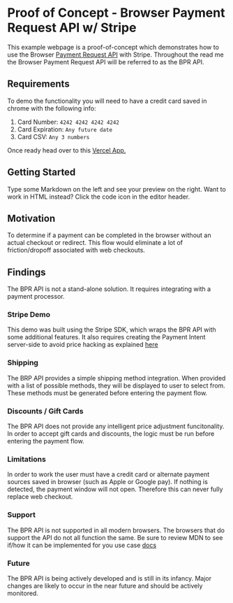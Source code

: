 # Proof of Concept - Browser Payment Request API w/ Stripe

This example webpage is a proof-of-concept which demonstrates how to use the Browser <a href="https://developers.google.com/web/fundamentals/payments/merchant-guide/deep-dive-into-payment-request">Payment Request API</a> with Stripe. Throughout the read me the Browser Payment Request API will be referred to as the BPR API.
 
## Requirements

To demo the functionality you will need to have a credit card saved in chrome with the following info: 

1. Card Number: `4242 4242 4242 4242`
2. Card Expiration: `Any future date`
3. Card CSV: `Any 3 numbers`

Once ready head over to this <a href="https://poc-payment-request-api.vercel.app/">Vercel App.</a>

## Getting Started

Type some Markdown on the left and see your preview on the right.  Want to work in HTML instead?  Click the code icon in the editor header.

## Motivation

To determine if a payment can be completed in the browser without an actual checkout or redirect.  This flow would eliminate a lot of friction/dropoff associated with web checkouts.

## Findings

The BPR API is not a stand-alone solution.  It requires integrating with a payment processor.

### Stripe Demo

This demo was built using the Stripe SDK, which wraps the BPR API with some additional features.  It also requires creating the Payment Intent server-side to avoid price hacking as explained <a href="https://stripe.com/docs/stripe-js/elements/payment-request-button#html-js-create-payment">here</a>

### Shipping

The BRP API provides a simple shipping method integration.  When provided with a list of possible methods, they will be displayed to user to select from.  These methods must be generated before entering the payment flow.

### Discounts / Gift Cards

The BPR API does not provide any intelligent price adjustment funcitonality.  In order to accept gift cards and discounts, the logic must be run before entering the payment flow.

### Limitations

In order to work the user must have a credit card or alternate payment sources saved in browser (such as Apple or Google pay).  If nothing is detected, the payment window will not open.  Therefore this can never fully replace web checkout.

### Support

The BPR API is not supported in all modern browsers.  The browsers that do support the API do not all function the same.  Be sure to review MDN to see if/how it can be implemented for you use case <a href="https://developer.mozilla.org/en-US/docs/Web/API/Payment_Request_API">docs</a>

### Future

The BPR API is being actively developed and is still in its infancy.  Major changes are likely to occur in the near future and should be actively monitored.